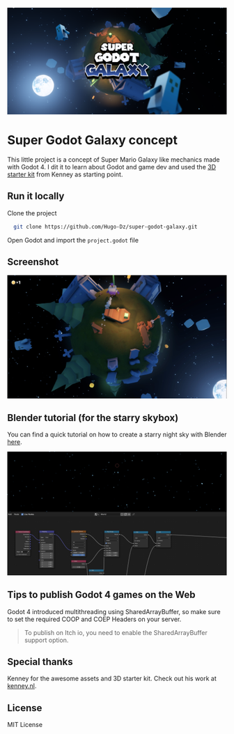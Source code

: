 <p align="center"><img src="splash-screen.png"/></p>

# Super Godot Galaxy concept

This little project is a concept of Super Mario Galaxy like mechanics made with Godot 4. I dit it to learn about Godot and game dev and used the [3D starter kit](https://godotengine.org/asset-library/asset/2120) from Kenney as starting point.

## Run it locally

Clone the project

```bash
  git clone https://github.com/Hugo-Dz/super-godot-galaxy.git
```

Open Godot and import the `project.godot` file

## Screenshot

<p align="center"><img src="screenshots/screenshot_0.png"/></p>

## Blender tutorial (for the starry skybox)

You can find a quick tutorial on how to create a starry night sky with Blender [here](https://x.com/HugoDuprez/status/1713973279147372546?s=20).
<p align="center"><img src="screenshots/screenshot_1.png"/></p>

## Tips to publish Godot 4 games on the Web

Godot 4 introduced multithreading using SharedArrayBuffer, so make sure to set the required COOP and COEP Headers on your server.
> To publish on Itch io, you need to enable the SharedArrayBuffer support option.

## Special thanks

Kenney for the awesome assets and 3D starter kit. Check out his work at [kenney.nl](https://kenney.nl/).

## License

MIT License